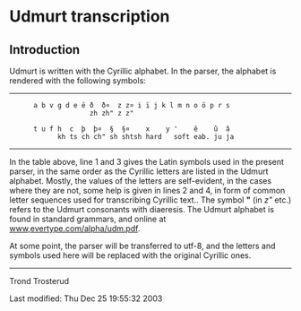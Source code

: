 Udmurt transcription
====================

Introduction
------------

Udmurt is written with the Cyrillic alphabet. In the parser, the
alphabet is rendered with the following symbols:

------------------------------------------------------------------------

          a b v g d e ë ð  ð¤  z z¤ i ï j k l m n o ö p r s
                        zh zh" z z"

          t u f h  c  þ  þ¤  §  §¤    x    y '    ê    û  â
                kh ts ch ch" sh shtsh hard   soft eab. ju ja

------------------------------------------------------------------------

In the table above, line 1 and 3 gives the Latin symbols used in the
present parser, in the same order as the Cyrillic letters are listed in
the Udmurt alphabet. Mostly, the values of the letters are self-evident,
in the cases where they are not, some help is given in lines 2 and 4, in
form of common letter sequences used for transcribing Cyrillic text..
The symbol **"** (in *z"* etc.) refers to the Udmurt consonants with
diaeresis. The Udmurt alphabet is found in standard grammars, and online
at
[www,evertype.com/alpha/udm.pdf](http://www.evertype.com/alpha/udm.pdf).

At some point, the parser will be transferred to utf-8, and the letters
and symbols used here will be replaced with the original Cyrillic ones.

------------------------------------------------------------------------

Trond Trosterud

Last modified: Thu Dec 25 19:55:32 2003
